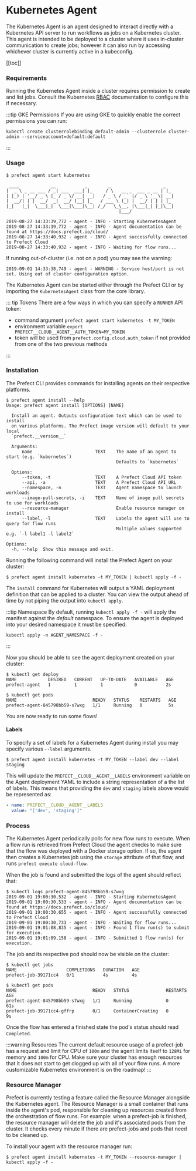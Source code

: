 # Kubernetes Agent

The Kubernetes Agent is an agent designed to interact directly with a Kubernetes API server to run workflows as jobs on a Kubernetes cluster. This agent is intended to be deployed to a cluster where it uses in-cluster communication to create jobs; however it can also run by accessing whichever cluster is currently active in a kubeconfig.

[[toc]]

### Requirements

Running the Kubernetes Agent inside a cluster requires permission to create and list jobs. Consult the Kubernetes [RBAC](https://kubernetes.io/docs/reference/access-authn-authz/rbac/) documentation to configure this if necessary.

:::tip GKE Permissions
If you are using GKE to quickly enable the correct permissions you can run:

```
kubectl create clusterrolebinding default-admin --clusterrole cluster-admin --serviceaccount=default:default
```

:::

### Usage

```
$ prefect agent start kubernetes

 ____            __           _        _                    _
|  _ \ _ __ ___ / _| ___  ___| |_     / \   __ _  ___ _ __ | |_
| |_) | '__/ _ \ |_ / _ \/ __| __|   / _ \ / _` |/ _ \ '_ \| __|
|  __/| | |  __/  _|  __/ (__| |_   / ___ \ (_| |  __/ | | | |_
|_|   |_|  \___|_|  \___|\___|\__| /_/   \_\__, |\___|_| |_|\__|
                                           |___/

2019-08-27 14:33:39,772 - agent - INFO - Starting KubernetesAgent
2019-08-27 14:33:39,772 - agent - INFO - Agent documentation can be found at https://docs.prefect.io/cloud/
2019-08-27 14:33:40,932 - agent - INFO - Agent successfully connected to Prefect Cloud
2019-08-27 14:33:40,932 - agent - INFO - Waiting for flow runs...
```

If running out-of-cluster (i.e. not on a pod) you may see the warning:

```
2019-09-01 14:33:38,749 - agent - WARNING - Service host/port is not set. Using out of cluster configuration option.
```

The Kubernetes Agent can be started either through the Prefect CLI or by importing the `KubernetesAgent` class from the core library.

::: tip Tokens
There are a few ways in which you can specify a `RUNNER` API token:

- command argument `prefect agent start kubernetes -t MY_TOKEN`
- environment variable `export PREFECT__CLOUD__AGENT__AUTH_TOKEN=MY_TOKEN`
- token will be used from `prefect.config.cloud.auth_token` if not provided from one of the two previous methods

:::

### Installation

The Prefect CLI provides commands for installing agents on their respective platforms.

```
$ prefect agent install --help
Usage: prefect agent install [OPTIONS] [NAME]

  Install an agent. Outputs configuration text which can be used to install
  on various platforms. The Prefect image version will default to your local
  `prefect.__version__`

  Arguments:
      name                        TEXT    The name of an agent to start (e.g. `kubernetes`)
                                          Defaults to `kubernetes`

  Options:
      --token, -t                 TEXT    A Prefect Cloud API token
      --api, -a                   TEXT    A Prefect Cloud API URL
      --namespace, -n             TEXT    Agent namespace to launch workloads
      --image-pull-secrets, -i    TEXT    Name of image pull secrets to use for workloads
      --resource-manager                  Enable resource manager on install
      --label, -l                 TEXT    Labels the agent will use to query for flow runs
                                          Multiple values supported e.g. `-l label1 -l label2`

Options:
  -h, --help  Show this message and exit.
```

Running the following command will install the Prefect Agent on your cluster:

```
$ prefect agent install kubernetes -t MY_TOKEN | kubectl apply -f -
```

The `install` command for Kubernetes will output a YAML deployment definition that can be applied to a cluster. You can view the output ahead of time by not piping the output into `kubectl apply`.

:::tip Namespace
By default, running `kubectl apply -f -` will apply the manifest against the _default_ namespace. To ensure the agent is deployed into your desired namespace it must be specified:

```
kubectl apply -n AGENT_NAMESPACE -f -
```

:::

Now you should be able to see the agent deployment created on your cluster:

```
$ kubectl get deploy
NAME            DESIRED   CURRENT   UP-TO-DATE   AVAILABLE   AGE
prefect-agent   1         1         1            0           2s

$ kubectl get pods
NAME                             READY   STATUS    RESTARTS   AGE
prefect-agent-845798bb59-s7wxg   1/1     Running   0          5s
```

You are now ready to run some flows!

#### Labels

To specify a set of labels for a Kubernetes Agent during install you may specify various `--label` arguments.

```
$ prefect agent install kubernetes -t MY_TOKEN --label dev --label staging
```

This will update the `PREFECT__CLOUD__AGENT__LABELS` environment variable on the Agent deployment YAML to include a string representation of a the list of labels. This means that providing the `dev` and `staging` labels above would be represented as:

```yaml
- name: PREFECT__CLOUD__AGENT__LABELS
  value: "['dev', 'staging']"
```

### Process

The Kubernetes Agent periodically polls for new flow runs to execute. When a flow run is retrieved from Prefect Cloud the agent checks to make sure that the flow was deployed with a Docker storage option. If so, the agent then creates a Kubernetes job using the `storage` attribute of that flow, and runs `prefect execute cloud-flow`.

When the job is found and submitted the logs of the agent should reflect that:

```
$ kubectl logs prefect-agent-845798bb59-s7wxg
2019-09-01 19:00:30,532 - agent - INFO - Starting KubernetesAgent
2019-09-01 19:00:30,533 - agent - INFO - Agent documentation can be found at https://docs.prefect.io/cloud/
2019-09-01 19:00:30,655 - agent - INFO - Agent successfully connected to Prefect Cloud
2019-09-01 19:00:30,733 - agent - INFO - Waiting for flow runs...
2019-09-01 19:01:08,835 - agent - INFO - Found 1 flow run(s) to submit for execution.
2019-09-01 19:01:09,158 - agent - INFO - Submitted 1 flow run(s) for execution.
```

The job and its respective pod should now be visible on the cluster:

```
$ kubectl get jobs
NAME                   COMPLETIONS   DURATION   AGE
prefect-job-39171cc4   0/1           4s         4s

$ kubectl get pods
NAME                             READY   STATUS              RESTARTS   AGE
prefect-agent-845798bb59-s7wxg   1/1     Running             0          61s
prefect-job-39171cc4-gffrp       0/1     ContainerCreating   0          9s
```

Once the flow has entered a finished state the pod's status should read `Completed`.

:::warning Resources
The current default resource usage of a prefect-job has a request and limit for CPU of `100m` and the agent limits itself to `128Mi` for memory and `100m` for CPU. Make sure your cluster has enough resources that it does not start to get clogged up with all of your flow runs. A more customizable Kubernetes environment is on the roadmap!
:::

### Resource Manager

Prefect is currently testing a feature called the Resource Manager alongside the Kubernetes agent. The Resource Manager is a small container that runs inside the agent's pod, responsible for cleaning up resources created from the orchestration of flow runs. For example: when a prefect-job is finished, the resource manager will delete the job and it's associated pods from the cluster. It checks every minute if there are prefect-jobs and pods that need to be cleaned up.

To install your agent with the resource manager run:

```
$ prefect agent install kubernetes -t MY_TOKEN --resource-manager | kubectl apply -f -
```
